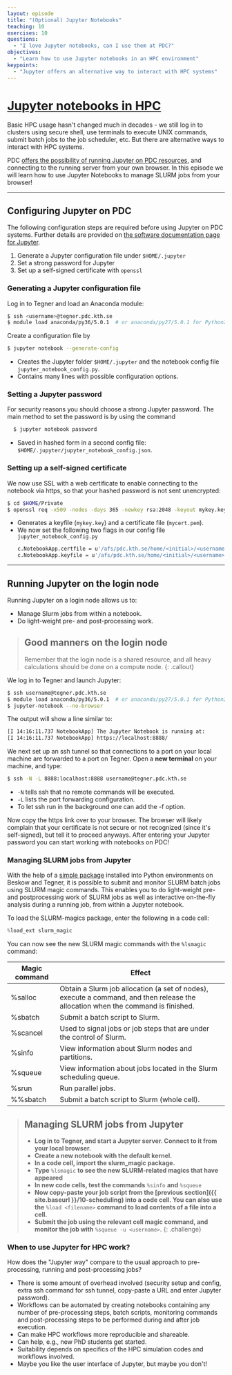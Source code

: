 ```yaml
---
layout: episode
title: "(Optional) Jupyter Notebooks"
teaching: 10
exercises: 10
questions:
  - "I love Jupyter notebooks, can I use them at PDC?"
objectives:
  - "Learn how to use Jupyter notebooks in an HPC environment"
keypoints:
  - "Jupyter offers an alternative way to interact with HPC systems"
---
```


# [Jupyter notebooks in HPC](https://jupyter.readthedocs.io/en/latest/)

Basic HPC usage hasn't changed much in decades - we still log in to 
clusters using secure shell, use terminals to execute UNIX commands, 
submit batch jobs to the job scheduler, etc. But there are alternative 
ways to interact with HPC systems.

PDC [offers the possibility of running Jupyter on PDC resources](https://www.kth.se/blogs/pdc/2019/01/using-jupyter-notebooks-to-manage-slurm-jobs/), and 
connecting to the running server from your own browser. 
In this episode we will learn how to use Jupyter Notebooks
to manage SLURM jobs from your browser!

---

## Configuring Jupyter on PDC

The following configuration steps are required before using Jupyter on 
PDC systems. Further details are provided on [the software documentation 
page for Jupyter](https://www.pdc.kth.se/software/software/Jupyter-Notebooks/index.html).

 1. Generate a Jupyter configuration file under ``$HOME/.jupyter``
 2. Set a strong password for Jupyter 
 3. Set up a self-signed certificate with ``openssl``


### Generating a Jupyter configuration file

Log in to Tegner and load an Anaconda module:

```bash
$ ssh <username>@tegner.pdc.kth.se
$ module load anaconda/py36/5.0.1  # or anaconda/py27/5.0.1 for Python2.7
```

Create a configuration file by

```bash
$ jupyter notebook --generate-config
```

- Creates the Jupyter folder `$HOME/.jupyter` and the 
  notebook config file ``jupyter_notebook_config.py``.
- Contains many lines with possible configuration options.


### Setting a Jupyter password

For security reasons you should choose a strong Jupyter password.
The main method to set the password is by using the command

```bash
  $ jupyter notebook password
```

- Saved in hashed form in a second config file:
  `$HOME/.jupyter/jupyter_notebook_config.json`.


### Setting up a self-signed certificate

We now use SSL with a web certificate to enable connecting to the 
notebook via https, so that your hashed password is not sent unencrypted:

```bash
$ cd $HOME/Private
$ openssl req -x509 -nodes -days 365 -newkey rsa:2048 -keyout mykey.key -out mycert.pem
```

- Generates a keyfile (``mykey.key``) and a certificate file (``mycert.pem``).
- We now set the following two flags in our config file `jupyter_notebook_config.py`
  ```bash
  c.NotebookApp.certfile = u'/afs/pdc.kth.se/home/<initial>/<username>/Private/mycert.pem'
  c.NotebookApp.keyfile = u'/afs/pdc.kth.se/home/<initial>/<username>/Private/mykey.key'
  ```
---

## Running Jupyter on the login node

Running Jupyter on a login node allows us to:
- Manage Slurm jobs from within a notebook.
- Do light-weight pre- and post-processing work.

> ## Good manners on the login node
> 
> Remember that the login node is a shared resource, and all
> heavy calculations should be done on a compute node.
{: .callout}

We log in to Tegner and launch Jupyter:
```bash
$ ssh username@tegner.pdc.kth.se
$ module load anaconda/py36/5.0.1  # or anaconda/py27/5.0.1 for Python2.7
$ jupyter-notebook --no-browser
```

The output will show a line similar to:

```bash
[I 14:16:11.737 NotebookApp] The Jupyter Notebook is running at:
[I 14:16:11.737 NotebookApp] https://localhost:8888/
```

We next set up an ssh tunnel so that connections to a port on your local 
machine are forwarded to a port on Tegner.
Open a **new terminal** on your machine, and type:
```bash
$ ssh -N -L 8888:localhost:8888 username@tegner.pdc.kth.se 
```

- `-N` tells ssh that no remote commands will be executed.
- `-L` lists the port forwarding configuration. 
- To let ssh run in the background one can add the -f option.

Now copy the https link over to your browser. The browser will likely 
complain that your certificate is not secure or not recognized (since it's 
self-signed), but tell it to proceed anyways. After entering your Jupyter 
password you can start working with notebooks on PDC!

### Managing SLURM jobs from Jupyter

With the help of a [simple package](https://github.com/NERSC/slurm-magic) 
installed into Python environments on 
Beskow and Tegner, it is possible to submit and monitor 
SLURM batch jobs using SLURM magic commands.
This enables you to do light-weight pre- and postprocessing work of 
SLURM jobs as well as interactive on-the-fly analysis during a running job, 
from within a Jupyter notebook.

To load the SLURM-magics package, enter the following in a code cell:
```python
%load_ext slurm_magic
```

You can now see the new SLURM magic commands with the `%lsmagic` command:

| Magic command | Effect |
| ------------- | ------ |
| %salloc | Obtain a Slurm job allocation (a set of nodes), execute a command, and then release the allocation when the command is finished. |
| %sbatch | Submit a batch script to Slurm.|
| %scancel | Used to signal jobs or job steps that are under the control of Slurm. |
| %sinfo | View information about Slurm nodes and partitions. |
| %squeue | View information about jobs located in the Slurm scheduling queue. |
| %srun | Run parallel jobs. |
| %%sbatch | Submit a batch script to Slurm (whole cell). |



> ## Managing SLURM jobs from Jupyter
>
>
> - **Log in to Tegner, and start a Jupyter server. Connect to it from your 
>   local browser.**
> - **Create a new notebook with the default kernel.**
> - **In a code cell, import the slurm_magic package.** 
> - **Type** `%lsmagic` **to see the new SLURM-related magics that have appeared**
> - **In new code cells, test the commands** `%sinfo` **and** `%squeue`
> - **Now copy-paste your job script from the 
>   [previous section]({{ site.baseurl }}/10-scheduling) into a code cell. You can also use the** `%load <filename>` **command to load contents of a file into a cell.**
> - **Submit the job using the relevant cell magic command, and monitor the job with** `%squeue -u <username>`. 
{: .challenge}

### When to use Jupyter for HPC work?

How does the "Jupyter way" compare to the usual approach to pre-processing, running and post-processing jobs? 

- There is some amount of overhead involved (security setup and config, extra ssh command for ssh tunnel, copy-paste a URL and enter Jupyter password).
- Workflows can be automated by creating notebooks 
  containing any number of pre-processing steps, batch scripts, monitoring 
  commands and post-processing steps to be performed during and after job 
  execution. 
- Can make HPC workflows more reproducible and shareable. 
- Can help, e.g., new PhD students get started.
- Suitability depends on specifics of the HPC simulation codes and workflows 
  involved. 
- Maybe you like the user interface of Jupyter, but maybe you don't!



